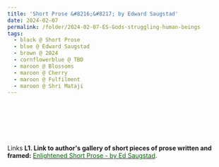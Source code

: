 ```yaml
---
title: 'Short Prose &#8216;&#8217; by Edward Saugstad'
date: 2024-02-07
permalink: /folder/2024-02-07-ES-Gods-struggling-human-beings
tags:
  - black @ Short Prose
  - blue @ Edward Saugstad
  - brown @ 2024
  - cornflowerblue @ TBD
  - maroon @ Blossoms
  - maroon @ Cherry
  - maroon @ Fulfilment
  - maroon @ Shri Mataji  
---
```


<br>

<p style="text-align:center;">
<br>
</p>

<br>

<div style="text-align: center"><img src="" /></div>

<br>

<wave-list>
<list-title color="DarkSeaGreen" width="25">Links</list-title>
  <list-item color="BlanchedAlmond"  width="285"><b> L1. Link to author's gallery of short pieces of prose written and framed:</b> <a href="https://imageevent.com/sahaja/art/enlightenedshortproseframedbyeds"><font color="DarkGreen">Enlightened Short Prose - by Ed Saugstad</font></a>. </list-item>
</wave-list>